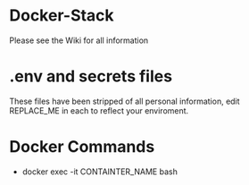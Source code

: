 # Docker-Stack
Please see the Wiki for all information
# .env and secrets files
These files have been stripped of all personal information, edit REPLACE_ME in each to reflect your enviroment.
# Docker Commands
* docker exec -it CONTAINTER_NAME bash